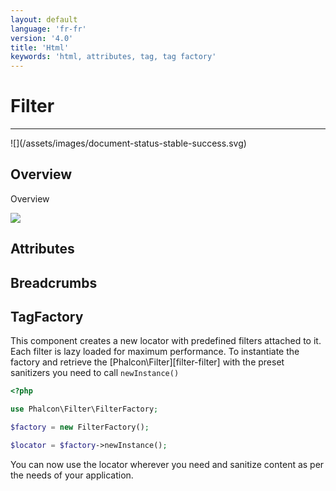 ```yaml
---
layout: default
language: 'fr-fr'
version: '4.0'
title: 'Html'
keywords: 'html, attributes, tag, tag factory'
---
```


# Filter
<hr />
![](/assets/images/document-status-stable-success.svg)

## Overview
Overview

![](/assets/images/content/filter-sql.png)


## Attributes
## Breadcrumbs
## TagFactory
This component creates a new locator with predefined filters attached to it. Each filter is lazy loaded for maximum performance. To instantiate the factory and retrieve the \[Phalcon\Filter\]\[filter-filter\] with the preset sanitizers you need to call `newInstance()`

```php
<?php

use Phalcon\Filter\FilterFactory;

$factory = new FilterFactory();

$locator = $factory->newInstance();
```

You can now use the locator wherever you need and sanitize content as per the needs of your application. 

